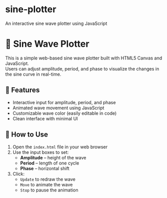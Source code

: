 # sine-plotter
An interactive sine wave plotter using JavaScript
# 🎨 Sine Wave Plotter

This is a simple web-based sine wave plotter built with HTML5 Canvas and JavaScript.  
Users can adjust amplitude, period, and phase to visualize the changes in the sine curve in real-time.

## 🚀 Features

- Interactive input for amplitude, period, and phase
- Animated wave movement using JavaScript
- Customizable wave color (easily editable in code)
- Clean interface with minimal UI

## 🔧 How to Use

1. Open the `index.html` file in your web browser
2. Use the input boxes to set:
   - **Amplitude** – height of the wave
   - **Period** – length of one cycle
   - **Phase** – horizontal shift
3. Click:
   - `Update` to redraw the wave
   - `Move` to animate the wave
   - `Stop` to pause the animation
